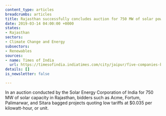 ```yaml
---
content_type: articles
breadcrumbs: articles
title: Rajasthan successfully concludes auction for 750 MW of solar power
date: 2019-03-14 04:00:00 +0000
states:
- Rajasthan
sectors:
- Climate Change and Energy
subsectors:
- Renewables
sources:
- name: Times of India
  url: https://timesofindia.indiatimes.com/city/jaipur/five-companies-bag-750-mw-solar-projects-to-invest-rs-3000-crore-in-rajasthan/articleshow/68264799.cms
details: []
is_newsletter: false

---
```

In an auction conducted by the Solar Energy Corporation of India for 750 MW of solar capacity in Rajasthan, bidders such as Acme, Fortum, Palimarwar, and Sitara bagged projects quoting low tariffs at $0.035 per kilowatt-hour, or unit.
